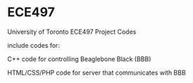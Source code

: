 ECE497
======

University of Toronto ECE497 Project Codes

include codes for:

C++ code for controlling Beaglebone Black (BBB)

HTML/CSS/PHP code for server that communicates with BBB


